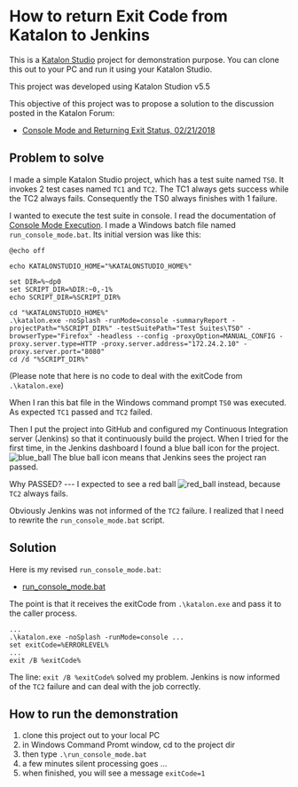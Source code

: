 How to return Exit Code from Katalon to Jenkins
===============================================

This is a [Katalon Studio](https://www.katalon.com/) project for demonstration purpose. You can clone this out to your PC and run it using your Katalon Studio.

This project was developed using Katalon Studion v5.5

This objective of this project was to propose a solution to the discussion posted in the Katalon Forum:

- [Console Mode and Returning Exit Status, 02/21/2018](https://forum.katalon.com/discussion/5292/console-mode-and-returning-exit-status)

## Problem to solve

I made a simple Katalon Studio project, which has a test suite named `TS0`. It invokes 2 test cases named `TC1` and `TC2`. The TC1 always gets success while the TC2 always fails. Consequently the TS0 always finishes with 1 failure.

I wanted to execute the test suite in console. I read the documentation of [Console Mode Execution](https://docs.katalon.com/display/KD/Console+Mode+Execution). I made a Windows batch file named `run_console_mode.bat`. Its initial version was like this:
```
@echo off

echo KATALONSTUDIO_HOME="%KATALONSTUDIO_HOME%"

set DIR=%~dp0
set SCRIPT_DIR=%DIR:~0,-1%
echo SCRIPT_DIR=%SCRIPT_DIR%

cd "%KATALONSTUDIO_HOME%"
.\katalon.exe -noSplash -runMode=console -summaryReport -projectPath="%SCRIPT_DIR%" -testSuitePath="Test Suites\TS0" -browserType="Firefox" -headless --config -proxyOption=MANUAL_CONFIG -proxy.server.type=HTTP -proxy.server.address="172.24.2.10" -proxy.server.port="8080"
cd /d "%SCRIPT_DIR%"
```
(Please note that here is no code to deal with the exitCode from `.\katalon.exe`)

When I ran this bat file in the Windows command prompt `TS0` was executed. As expected `TC1` passed and `TC2` failed.

Then I put the project into GitHub and configured my Continuous Integration server (Jenkins) so that it continuously build the project. When I tried for the first time, in the Jenkins dashboard I found a blue ball icon for the project. ![blue_ball](https://github.com/kazurayam/ReturningExitCodeFromKatalonToJenkins/blob/master/docs/blue_ball.png) The blue ball icon means that Jenkins sees the project ran passed.

Why PASSED? --- I expected to see a red ball  ![red_ball](https://github.com/kazurayam/ReturningExitCodeFromKatalonToJenkins/blob/master/docs/red_ball.png) instead, because `TC2` always fails.

Obviously Jenkins was not informed of the `TC2` failure. I realized that I need to rewrite the `run_console_mode.bat` script.

## Solution

Here is my revised `run_console_mode.bat`:
- [run_console_mode.bat](https://github.com/kazurayam/ReturningExitCodeFromKatalonToJenkins/blob/master/run_console_mode.bat)

The point is that it receives the exitCode from `.\katalon.exe` and pass it to the caller process.
```
...
.\katalon.exe -noSplash -runMode=console ...
set exitCode=%ERRORLEVEL%
...
exit /B %exitCode%
```

The line: `exit /B %exitCode%` solved my problem. Jenkins is now informed of the `TC2` failure and can deal with the job correctly.

## How to run the demonstration

1. clone this project out to your local PC
2. in Windows Command Promt window, cd to the project dir
3. then type `.\run_console_mode.bat`
4. a few minutes silent processing goes ...
5. when finished, you will see a message `exitCode=1`
